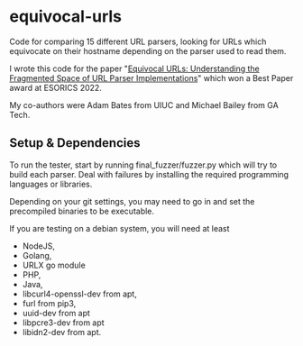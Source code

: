 # equivocal-urls
Code for comparing 15 different URL parsers, looking for URLs which equivocate on their hostname depending on the parser used to read them.

I wrote this code for the paper "[Equivocal URLs: Understanding the Fragmented Space of URL Parser Implementations](https://link.springer.com/chapter/10.1007/978-3-031-17143-7_9)" which won a Best Paper award at ESORICS 2022.

My co-authors were Adam Bates from UIUC and Michael Bailey from GA Tech.

## Setup & Dependencies

To run the tester, start by running final_fuzzer/fuzzer.py which will try to build each parser. Deal with failures by installing the required programming languages or libraries.

Depending on your git settings, you may need to go in and set the precompiled binaries to be executable.

If you are testing on a debian system, you will need at least 
- NodeJS, 
- Golang,
- URLX go module 
- PHP, 
- Java, 
- libcurl4-openssl-dev from apt, 
- furl from pip3, 
- uuid-dev from apt
- libpcre3-dev from apt
- libidn2-dev from apt.

